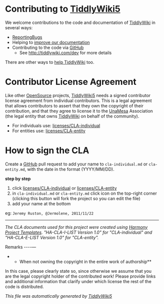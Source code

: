 <h1 class=''>Contributing to <a class='tc-tiddlylink tc-tiddlylink-resolves' href='http://tiddlywiki.com/static/TiddlyWiki5.html'>TiddlyWiki5</a></h1><p>We welcome contributions to the code and documentation of <a class='tc-tiddlylink tc-tiddlylink-resolves' href='http://tiddlywiki.com/static/TiddlyWiki.html'>TiddlyWiki</a> in several ways:</p><ul><li><a class='tc-tiddlylink tc-tiddlylink-resolves' href='http://tiddlywiki.com/static/ReportingBugs.html'>ReportingBugs</a></li><li>Helping to <a class='tc-tiddlylink tc-tiddlylink-resolves' href='http://tiddlywiki.com/static/Improving%2520TiddlyWiki%2520Documentation.html'>improve our documentation</a></li><li>Contributing to the code via <a class='tc-tiddlylink-external' href='https://github.com/Jermolene/TiddlyWiki5' target='_blank'>GitHub</a><ul><li>See <a class='tc-tiddlylink-external' href='http://tiddlywiki.com/dev' target='_blank'>http://tiddlywiki.com/dev</a> for more details</li></ul></li></ul><p>There are other ways to <a class='tc-tiddlylink tc-tiddlylink-resolves' href='http://tiddlywiki.com/static/HelpingTiddlyWiki.html'>help TiddlyWiki</a> too.</p><h1 class=''>Contributor License Agreement</h1><p>Like other <a class='tc-tiddlylink tc-tiddlylink-resolves' href='http://tiddlywiki.com/static/OpenSource.html'>OpenSource</a> projects, <a class='tc-tiddlylink tc-tiddlylink-resolves' href='http://tiddlywiki.com/static/TiddlyWiki5.html'>TiddlyWiki5</a> needs a signed contributor license agreement from individual contributors. This is a legal agreement that allows contributors  to assert that they own the copyright of their contribution, and that they agree to license it to the <a class='tc-tiddlylink tc-tiddlylink-missing' href='http://tiddlywiki.com/static/UnaMesa.html'>UnaMesa</a> Association (the legal entity that owns <a class='tc-tiddlylink tc-tiddlylink-resolves' href='http://tiddlywiki.com/static/TiddlyWiki.html'>TiddlyWiki</a> on behalf of the community).</p><ul><li>For individuals use: <a class='tc-tiddlylink-external' href='https://github.com/Jermolene/TiddlyWiki5/tree/master/licenses/cla-individual.md' target='_blank'>licenses/CLA-individual</a></li><li>For entities use: <a class='tc-tiddlylink-external' href='https://github.com/Jermolene/TiddlyWiki5/tree/master/licenses/cla-entity.md' target='_blank'>licenses/CLA-entity</a></li></ul><h1 class=''>How to sign the CLA</h1><p>Create a <a class='tc-tiddlylink tc-tiddlylink-resolves' href='http://tiddlywiki.com/static/GitHub.html'>GitHub</a> pull request to add your name to <code>cla-individual.md</code> or <code>cla-entity.md</code>, with the date in the format (YYYY/MM/DD).</p><p><strong>step by step</strong></p><ol><li>click <a class='tc-tiddlylink-external' href='https://github.com/Jermolene/TiddlyWiki5/tree/master/licenses/cla-individual.md' target='_blank'>licenses/CLA-individual</a> or <a class='tc-tiddlylink-external' href='https://github.com/Jermolene/TiddlyWiki5/tree/master/licenses/cla-entity.md' target='_blank'>licenses/CLA-entity</a></li><li>in <code>cla-individual.md</code> or <code>cla-entity.md</code> click icon on the top-right corner (clicking this button will fork the project so you can edit the file)</li><li>add your name at the bottom</li></ol><p>eg: <code>Jeremy Ruston, @Jermolene, 2011/11/22</code></p><hr><p><em>The CLA documents used for this project were created using <a class='tc-tiddlylink-external' href='http://www.harmonyagreements.org' target='_blank'>Harmony Project Templates</a>. &quot;HA-CLA-I-LIST Version 1.0&quot; for &quot;CLA-individual&quot; and &quot;HA-CLA-E-LIST Version 1.0&quot; for &quot;CLA-entity&quot;.</em></p><p>Remarks
----—</p><ul><li><ul><li>When not owning the copyright in the entire work of authorship**</li></ul></li></ul><p>In this case, please clearly state so, since otherwise we assume that you are the legal copyright holder of the contributed work! Please provide links and additional information that clarify under which license the rest of the code is distributed.
</p><p><em>This file was automatically generated by <a class='tc-tiddlylink tc-tiddlylink-resolves' href='http://tiddlywiki.com/static/TiddlyWiki5.html'>TiddlyWiki5</a></em>
</p>